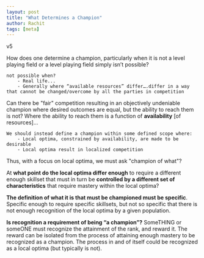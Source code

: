 ```yaml
---
layout: post
title: "What Determines a Champion"
author: Rachit 
tags: [meta]
---
```

v5

How does one determine a champion, particularly when it is not a level playing field or a level playing field simply isn’t possible?
    
    not possible when?
        - Real life...
        - Generally where “available resources” differ….differ in a way that cannot be changed/overcome by all the parties in competition

Can there be "fair" competition resulting in an objectively undeniable champion where desired outcomes are equal, but the ability to reach them is not? Where the ability to reach them is a function of **availability** [of resources]...

    We should instead define a champion within some defined scope where:
        - Local optima, constrained by availability, are made to be desirable 
        - Local optima result in localized competition 

Thus, with a focus on local optima, we must ask "champion of what"? 

At **what point do the local optima differ enough** to require a different enough skillset that must in turn be **controlled by a different set of characteristics** that require mastery within the local optima? 

**The definition of what it is that must be championed must be specific**. Specific enough to require specific skillsets, but not so specific that there is not enough recognition of the local optima by a given population. 

**Is recognition a requirement of being “a champion”?** SomeTHING or someONE must recognize the attainment of the rank, and reward it. The reward can be isolated from the process of attaining enough mastery to be recognized as a champion. The process in and of itself could be recognized as a local optima (but typically is not). 